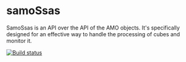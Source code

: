 samoSsas
========

SamoSsas is an API over the API of the AMO objects. It's specifically designed for an effective way to handle the processing of cubes and monitor it.

[![Build status](https://ci.appveyor.com/api/projects/status/vq2itc724iasnfdy)](https://ci.appveyor.com/project/CdricLCharlier/samossas)
